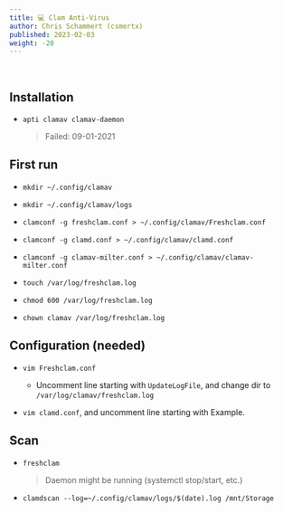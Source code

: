 ```yaml
---
title: 💻 Clam Anti-Virus
author: Chris Schammert (csmertx)
published: 2023-02-03
weight: -20
---
```


<br />

## Installation

- ```apti clamav clamav-daemon```

    > Failed: 09-01-2021

## First run

- ```mkdir ~/.config/clamav```

- ```mkdir ~/.config/clamav/logs```

- ```clamconf -g freshclam.conf > ~/.config/clamav/Freshclam.conf```

- ```clamconf -g clamd.conf > ~/.config/clamav/clamd.conf```

- ```clamconf -g clamav-milter.conf > ~/.config/clamav/clamav-milter.conf```

- ```touch /var/log/freshclam.log```

- ```chmod 600 /var/log/freshclam.log```

- ```chown clamav /var/log/freshclam.log```

## Configuration (needed)

- ```vim Freshclam.conf```

    - Uncomment line starting with ```UpdateLogFile```, and change dir to ```/var/log/clamav/freshclam.log```

- ```vim clamd.conf```, and uncomment line starting with Example.

## Scan

- ```freshclam```

    > Daemon might be running (systemctl stop/start, etc.)

- ```clamdscan --log=~/.config/clamav/logs/$(date).log /mnt/Storage```
